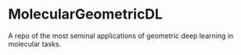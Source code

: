 # MolecularGeometricDL
A repo of the most seminal applications of geometric deep learning in molecular tasks.
